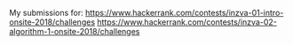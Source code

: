 My submissions for:
https://www.hackerrank.com/contests/inzva-01-intro-onsite-2018/challenges
https://www.hackerrank.com/contests/inzva-02-algorithm-1-onsite-2018/challenges
